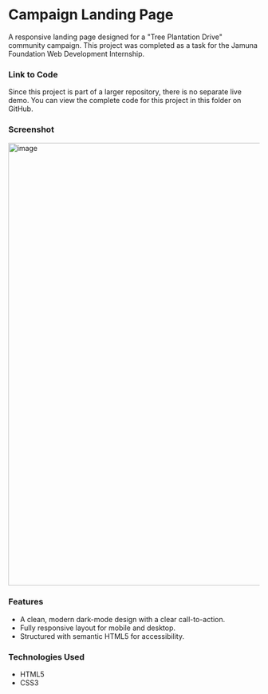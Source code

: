 # Campaign Landing Page

A responsive landing page designed for a "Tree Plantation Drive" community campaign. This project was completed as a task for the Jamuna Foundation Web Development Internship.

### Link to Code

Since this project is part of a larger repository, there is no separate live demo. You can view the complete code for this project in this folder on GitHub.

### Screenshot

<img width="1279" height="887" alt="image" src="https://github.com/user-attachments/assets/b28e144b-cac7-4d70-a3c4-3c7ed2947393" />


### Features

- A clean, modern dark-mode design with a clear call-to-action.
- Fully responsive layout for mobile and desktop.
- Structured with semantic HTML5 for accessibility.

### Technologies Used

- HTML5
- CSS3
